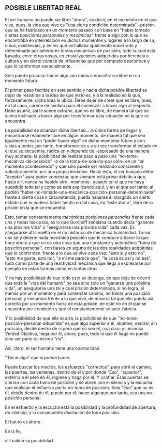 ## POSIBLE LIBERTAD REAL

El ser humano no puede ser libre "ahora", es decir, en el momento en el que vive, pues, la vida que vive es "una cierta condición determinada" –prisión- que se ha fabricado en un momento pasado con base en "haber tomado ciertas _posiciones personales y mecánicas_" frente a algo con lo que se encontraba en interrelación en dichos momentos y lugares a lo largo de su, o sus, existencias, y en los que se hallaba igualmente encerrado y determinado por anteriores tomas mecánicas de posición; todo lo cual está basado, entre otras cosas, en cristalizaciones adquiridas por herencia o cultura y en cierto cúmulo de influencias que por completo desconoce y que lo conforman esencialmente.

Sólo puede procurar hacer algo con miras a encontrarse libre en un momento futuro.

El primer paso factible en este sentido y hacia dicha posible libertad es dejar de resistirse a la idea de que no lo es, y a la realidad en la que, forzosamente, dicha idea lo ubica. Debe dejar de creer que es libre, pues, en tal caso, carece de sentido para él comenzar a hacer algo al respecto. Debe asumir, así le suene extraño, que no es libre, de manera tal que se sienta inclinado a hacer algo por transformar esta situación en la que se encuentra.

La posibilidad de alcanzar dicha libertad… la única forma de llegar a encontrarse realmente libre en algún momento, de manera tal que sea igualmente real un "poder hacer algo" en dicho momento futuro y con vistas a poder, por tanto, transformar-se y a su vez transformar el estado en el que se encuentra, radica en y depende de -expresado de una manera muy acotada- la posibilidad de realizar paso a paso una "no-toma-mecánica-de-posición" -o de la toma-de-una-no-posición- en un "tal momento aconteciendo" y que sólo puede ser realizado consciente y voluntariamente, por una propia iniciativa. Hasta esto, el ser humano debe "aceptar" para poder comenzar, que siempre está preso debido a que, hasta allí, nunca ha habido otro –momento- pasado en el que no haya sucedido todo tal y como se está explicando aquí, y en el que por tanto, al podido "haber-no-tomado-una-mecánica-posición-personal-determinada" frente a cierta cosa o circunstancia, pueda haberse él otorgado un cierto estado que lo pudiera haber hecho en tal caso, en "este ahora", libre de la prisión en la que se encuentra.

Esto, tomar constantemente _mecánicas posiciones personales_ frente cada una y todas las cosas, es lo que Gurdjieff señalaba cuando decía "ganarse una próxima Vida" o "asegurarse una próxima vida" cada vez. Es asegurarse otra vuelta en el río histórico de mecánica humanidad. Tomar una tal y determinada mecánica posición que lo conduce a hacer lo que hace ahora y que no es otra cosa que una constante y automática "toma de posición personal", con bases en alguna de las dos totalidades adquiridas que lo conforman, frente a lo que se vive cada vez: "esto sí y esto no", "esto me gusta, esto no", "a mí me parece que", "la cosa es así y no asá", todo como parte de una reactividad mecánica que llega a expresarse por ejemplo en estas formas como en tantas otras.

Y no hay posibilidad de que todo esto se detenga, de que deje de ocurrir que toda la "vida del humano" no sea sino solo un "ganarse una próxima vida", un asegurarse una tal y cual prisión determinada, si no logra, al menos por un momento y para comenzar camino, no tomar una posición personal y mecánica frente a lo que vive, de manera tal que ello pueda así correrlo por un momento fuera de esta prisión, de este río en el que se encuentra por condición y que él constantemente se auto-fabrica.

Y la posibilidad de que ello ocurra, la posibilidad de que "no-tome-posición-personal-adquirida" es que algo superior a él, objetivo, neutral, sin posición, desde dentro de sí pero que no sea él, una clara y luminosa Verdad Objetiva, haga por él, ahora, pues, todo lo que él haga no puede sino ser parte tal mismo "río".

Así, claro, el ser humano tiene una oportunidad.

"Tiene algo" que sí puede hacer.

Puede buscar los medios, los esfuerzos "correctos", para abrir el camino, las puertas, las ventanas, dentro de él y por donde "Eso", "superior", externo a él pero en él, ingrese y haga por él. Y confiar. Esas puertas se cierran con cada toma de posición y se abren con el silencio y la escucha que implican el esfuerzo por la no-toma de posición. Solo "Eso" que no es él, desde dentro de él, puede por él, hacer algo que por tanto, sea una no-posición personal.

En el esfuerzo y la escucha está la posibilidad y la profundidad de apertura, de silencio, y la consecuente disolución de toda posición.

El futuro es ahora.

En la fe,

allí radica su posibilidad.